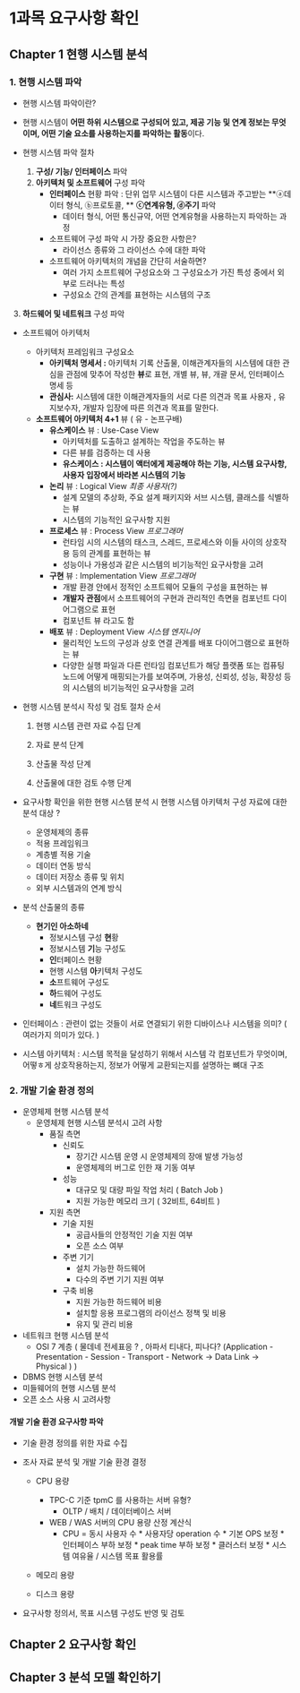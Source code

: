 

# 1과목 요구사항 확인

## Chapter 1 현행 시스템 분석

### 1. 현행 시스템 파악

* 현행 시스템 파악이란? 
  
* 현행 시스템이 **어떤 하위 시스템으로 구성되어 있고, 제공 기능 및 연계 정보는 무엇이며, 어떤 기술 요소를 사용하는지를 파악하는 활동**이다. 
  
* 현행 시스템 파악 절차 
  1. **구성/ 기능/ 인터페이스** 파악 
  2. **아키텍처 및 소프트웨어** 구성 파악
     * **인터페이스** 현황 파악 : 단위 업무 시스템이 다른 시스템과 주고받는 **ⓐ데이터 형식, ⓑ프로토콜, **
       **ⓒ연계유형, ⓓ주기** 파악
       * 데이터 형식, 어떤 통신규약, 어떤 연계유형을 사용하는지 파악하는 과정
     * 소프트웨어 구성 파악 시 가장 중요한 사항은?
       * 라이선스 종류와 그 라이선스 수에 대한 파악
     * 소프트웨어 아키텍처의 개념을 간단히 서술하면?
       * 여러 가지 소프트웨어 구성요소와 그 구성요소가 가진 특성 중에서 외부로 드러나는 특성
       * 구성요소 간의 관계를 표현하는 시스템의 구조
3. **하드웨어 및 네트워크** 구성 파악
  
  
  
* 소프트웨어 아키텍처

  * 아키텍처 프레임워크 구성요소
    * **아키텍처 명세서 :** 
      아키텍처 기록 산출물, 
      이해관계자들의 시스템에 대한 관심을 관점에 맞추어 작성한 **뷰**로 표현, 
      개별 뷰, 뷰, 개괄 문서, 인터페이스 명세 등
    * **관심사:**
      시스템에 대한 이해관계자들의 서로 다른 의견과 목표
      사용자 , 유지보수자, 개발자 입장에 따른 의견과 목표를 말한다.
  * **소프트웨어 아키텍처 4+1** 뷰 ( 유 - 논프구배)
    * **유스케이스** 뷰 : Use-Case View 
      * 아키텍처를 도출하고 설계하는 작업을 주도하는 뷰
      * 다른 뷰를 검증하는 데 사용
      * **유스케이스 : 시스템이 액터에게 제공해야 하는 기능, 시스템 요구사항, 사용자 입장에서 바라본 시스템의 기능** 
    * **논리** 뷰 : Logical View *최종 사용자(?)*
      * 설계 모델의 추상화, 주요 설계 패키지와 서브 시스템, 클래스를 식별하는 뷰
      * 시스템의 기능적인 요구사항 지원
    * **프로세스** 뷰 : Process View *프로그래머*
      * 런타임 시의 시스템의 태스크, 스레드, 프로세스와 이들 사이의 상호작용 등의 관계를 표현하는 뷰
      * 성능이나 가용성과 같은 시스템의 비기능적인 요구사항을 고려
    * **구현** 뷰 : Implementation View *프로그래머* 
      * 개발 환경 안에서 정적인 소프트웨어 모듈의 구성을 표현하는 뷰
      * **개발자 관점**에서 소프트웨어의 구현과 관리적인 측면을 컴포넌트 다이어그램으로 표현
      * 컴포넌트 뷰 라고도 함
    * **배포** 뷰 : Deployment View *시스템 엔지니어*
      * 물리적인 노드의 구성과 상호 연결 관계를 배포 다이어그램으로 표현하는 뷰
      * 다양한 실행 파일과 다른 런타임 컴포넌트가 해당 플랫폼 또는 컴퓨팅 노드에 어떻게 매핑되는가를 보여주며, 가용성, 신뢰성, 성능, 확장성 등의 시스템의 비기능적인 요구사항을 고려


* 현행 시스템 분석시 작성 및 검토 절차 순서

  1) 현행 시스템 관련 자료 수집 단계

  2) 자료 분석 단계

  3) 산출물 작성 단계

  4) 산출물에 대한 검토 수행 단계

* 요구사항 확인을 위한 현행 시스템 분석 시 현행 시스템 아키텍처 구성 자료에 대한 분석 대상 ?
  * 운영체제의 종류
  * 적용 프레임워크
  * 계층별 적용 기술
  * 데이터 연동 방식
  * 데이터 저장소 종류 및 위치
  * 외부 시스템과의 연계 방식

* 분석 산출물의 종류
  * **현기인 아소하네**
    * 정보시스템 구성 **현**황
    * 정보시스템 **기**능 구성도
    * **인**터페이스 현황
    * 현행 시스템 **아**키텍처 구성도
    * **소**프트웨어 구성도
    * **하**드웨어 구성도
    * **네**트워크 구성도



* 인터페이스 : 관련이 없는 것들이 서로 연결되기 위한 디바이스나 시스템을 의미? ( 여러가지 의미가 있다. )
* 시스템 아키텍처 : 시스템 목적을 달성하기 위해서 시스템 각 컴포넌트가 무엇이며, 어떻ㅎ게 상호작용하는지, 정보가 어떻게 교환되는지를 설명하는 뼈대 구조

### 2. 개발 기술 환경 정의

* 운영체제 현행 시스템 분석
  * 운영체제 현행 시스템 분석시 고려 사항
    * 품질 측면
      * 신뢰도 
        *  장기간 시스템 운영 시 운영체제의 장애 발생 가능성
        * 운영체제의 버그로 인한 재 기동 여부
      * 성능 
        * 대규모 및 대량 파일 작업 처리 ( Batch Job ) 
        * 지원 가능한 메모리 크기 ( 32비트, 64비트 )
    * 지원 측면
      * 기술 지원
        * 공급사들의 안정적인 기술 지원 여부
        * 오픈 소스 여부
      * 주변 기기
        * 설치 가능한 하드웨어
        * 다수의 주변 기기 지원 여부
      * 구축 비용
        * 지원 가능한 하드웨어 비용
        * 설치할 응용 프로그램의 라이선스 정책 및 비용
        * 유지 및 관리 비용
* 네트워크 현행 시스템 분석
  * OSI 7 계층 ( 물데네 전세표응 ? , 아파서 티내다, 피나다? (Application - Presentation - Session - Transport - Network -> Data Link -> Physical ) )
* DBMS 현행 시스템 분석
* 미들웨어의 현행 시스템 분석
* 오픈 소스 사용 시 고려사항

#### 개발 기술 환경 요구사항 파악

* 기술 환경 정의를 위한 자료 수집

* 조사 자료 분석 및 개발 기술 환경 결정

  * CPU 용량
    * TPC-C 기준 tpmC 를 사용하는 서버 유형?
      * OLTP / 배치 / 데이터베이스 서버 
    * WEB / WAS 서버의 CPU 용량 산정 계산식
      * CPU = 동시 사용자 수 * 사용자당 operation 수 * 기본 OPS 보정 * 인터페이스 부하 보정 * peak time 부하 보정 * 클러스터 보정 * 시스템 여유율 / 시스템 목표 활용률

  * 메모리 용량
  * 디스크 용량

* 요구사항 정의서, 목표 시스템 구성도 반영 및 검토



## Chapter 2 요구사항 확인





## Chapter 3 분석 모델 확인하기

